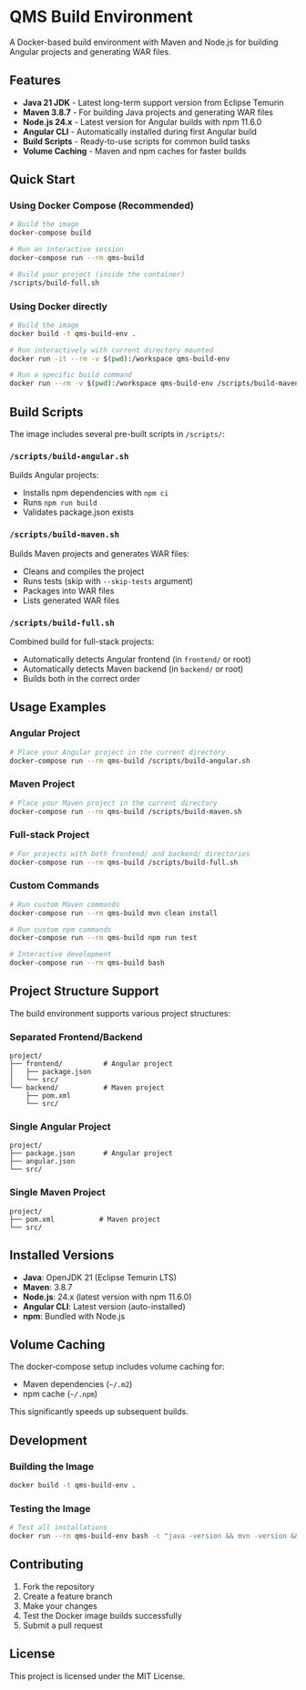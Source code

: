 # QMS Build Environment

A Docker-based build environment with Maven and Node.js for building Angular projects and generating WAR files.

## Features

- **Java 21 JDK** - Latest long-term support version from Eclipse Temurin
- **Maven 3.8.7** - For building Java projects and generating WAR files
- **Node.js 24.x** - Latest version for Angular builds with npm 11.6.0
- **Angular CLI** - Automatically installed during first Angular build
- **Build Scripts** - Ready-to-use scripts for common build tasks
- **Volume Caching** - Maven and npm caches for faster builds

## Quick Start

### Using Docker Compose (Recommended)

```bash
# Build the image
docker-compose build

# Run an interactive session
docker-compose run --rm qms-build

# Build your project (inside the container)
/scripts/build-full.sh
```

### Using Docker directly

```bash
# Build the image
docker build -t qms-build-env .

# Run interactively with current directory mounted
docker run -it --rm -v $(pwd):/workspace qms-build-env

# Run a specific build command
docker run --rm -v $(pwd):/workspace qms-build-env /scripts/build-maven.sh
```

## Build Scripts

The image includes several pre-built scripts in `/scripts/`:

### `/scripts/build-angular.sh`
Builds Angular projects:
- Installs npm dependencies with `npm ci`
- Runs `npm run build`
- Validates package.json exists

### `/scripts/build-maven.sh`
Builds Maven projects and generates WAR files:
- Cleans and compiles the project
- Runs tests (skip with `--skip-tests` argument)
- Packages into WAR files
- Lists generated WAR files

### `/scripts/build-full.sh`
Combined build for full-stack projects:
- Automatically detects Angular frontend (in `frontend/` or root)
- Automatically detects Maven backend (in `backend/` or root)
- Builds both in the correct order

## Usage Examples

### Angular Project
```bash
# Place your Angular project in the current directory
docker-compose run --rm qms-build /scripts/build-angular.sh
```

### Maven Project
```bash
# Place your Maven project in the current directory
docker-compose run --rm qms-build /scripts/build-maven.sh
```

### Full-stack Project
```bash
# For projects with both frontend/ and backend/ directories
docker-compose run --rm qms-build /scripts/build-full.sh
```

### Custom Commands
```bash
# Run custom Maven commands
docker-compose run --rm qms-build mvn clean install

# Run custom npm commands
docker-compose run --rm qms-build npm run test

# Interactive development
docker-compose run --rm qms-build bash
```

## Project Structure Support

The build environment supports various project structures:

### Separated Frontend/Backend
```
project/
├── frontend/          # Angular project
│   ├── package.json
│   └── src/
└── backend/           # Maven project
    ├── pom.xml
    └── src/
```

### Single Angular Project
```
project/
├── package.json       # Angular project
├── angular.json
└── src/
```

### Single Maven Project
```
project/
├── pom.xml           # Maven project
└── src/
```

## Installed Versions

- **Java**: OpenJDK 21 (Eclipse Temurin LTS)
- **Maven**: 3.8.7
- **Node.js**: 24.x (latest version with npm 11.6.0)
- **Angular CLI**: Latest version (auto-installed)
- **npm**: Bundled with Node.js

## Volume Caching

The docker-compose setup includes volume caching for:
- Maven dependencies (`~/.m2`)
- npm cache (`~/.npm`)

This significantly speeds up subsequent builds.

## Development

### Building the Image
```bash
docker build -t qms-build-env .
```

### Testing the Image
```bash
# Test all installations
docker run --rm qms-build-env bash -c "java -version && mvn -version && node -version && ng version"
```

## Contributing

1. Fork the repository
2. Create a feature branch
3. Make your changes
4. Test the Docker image builds successfully
5. Submit a pull request

## License

This project is licensed under the MIT License.